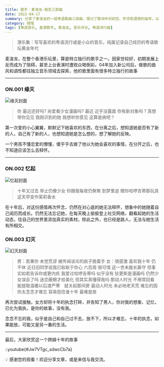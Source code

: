 ```yaml
---
title: 歌手：麦浚龙-痴恋三部曲
date: 2022-04-17
summary: 分享了麦浚龙的一组粤语歌曲三部曲，探讨了歌词中对初恋、怀念和遗憾的描写，以及歌手在香港乐坛的独特音乐风格。
category: 随笔
tags: [粤语音乐, 香港歌手, 麦浚龙, 音乐评论, 粤语流行曲]
---
```


> 港乐集：写写喜欢的粤语流行或是小众的音乐，纯属记录自己经历的粤语歌坛黄金年代
> 

麦浚龙，在整个香港乐坛里，算是特立独行的歌手之一。因家世较好，初期发展上反而成为了阻碍，甚至上台表演时遭观众喝倒彩。04年加入新公司后，做歌的曲风和调性都往独立音乐领域去探索，他的歌里面有很多特立独行的故事

---

### ON.001 缘灭

![缘灭封面](https://blog-1259751088.cos.ap-shanghai.myqcloud.com/20201130231457.jpg)

> 你 最近还好吗? 尚爱看少女漫画吗?
最近 近乎没露面 你有新对象吗 ?
真想带你见见 我刚识到的她
我想听你意见 这算是病吧？
> 

第一次爱的小心翼翼，默默记下她喜欢的东西，在分离之后，想知道她是否有了新的人，自己有了新的人，也想知道她是怎么想的，想了解她的反映。

一个男孩不懂恋爱的懵懂，傻乎乎去做了他以为她会喜欢的事情，在分开之后，也不知道应该怎么去释怀。

---

### ON.002 忆起

![忆起封面](https://blog-1259751088.cos.ap-shanghai.myqcloud.com/20201130231358.jpeg)

> 十年又过去 举止仍像少女
你跟我每夜仍聚聚 到梦里追
赠你哈啰吉蒂那玩具
这天早变作茉莉香水
> 

在十年后，对这份感情再次怀念，仍然在对心底的她无法释怀，想象中的她随着自己阅历而成长。仍然无法忘记她，在每天晚上偷偷登上社交网络，翻看起她的生活动态，往自己的世界里添加真实的素材。除此之外，也已经是路人，无法与她生活有所相交。

### ON.003 幻灭

![幻灭封面](https://blog-1259751088.cos.ap-shanghai.myqcloud.com/20201130231220.jpeg)

> 男：若果你 未觉荒谬 被传闻谈论的疯子挽着手
女：很感激 喜欢我十年 仍不休
近日旧同学说我已耿耿于你心 六百周
很可惜 这一世未能长厮守
但事实如若告诉你或更内疚
我爱过哈啰吉蒂吗 似乎没有
狄更斯是漫画吗 仍然少女误会了吗
迷恋蔽眼才给美化 但其实真懂得我吗
那动人时光 不用常回看
能提取温暖以后渡严寒　就关起那间房
最动人时光 未必地老天荒
难忘的因你太念念才难忘
容易抱住谁十年 最难是放
> 

再次尝试接触，女方却将十年的执念打碎，并告知了男人，你对我的想象、记忆，已化为我执，是你的故事，没有我。

念念不忘的我，似乎是自己和自己过不去，放不下，所以才难忘，十年的执念，如果能放，可能又是另一番的生活。

---

最后，大家欣赏这一个跨越十年的故事

::youtube{#Jw7VTgc_sdwcCb7a}

💡 感谢您的观看！欢迎分享文章，或是来信与我交流。